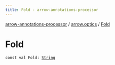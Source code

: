 ```yaml
---
title: Fold - arrow-annotations-processor
---
```


[arrow-annotations-processor](../index.html) / [arrow.optics](index.html) / [Fold](./-fold.html)

# Fold

`const val Fold: `[`String`](https://kotlinlang.org/api/latest/jvm/stdlib/kotlin/-string/index.html)